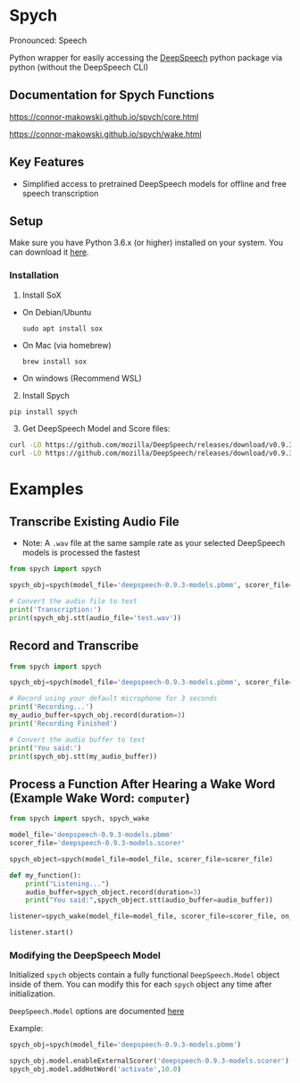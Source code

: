 Spych
==========
Pronounced: Speech

Python wrapper for easily accessing the [DeepSpeech](https://github.com/mozilla/DeepSpeech/) python package via python (without the DeepSpeech CLI)


Documentation for Spych Functions
--------
https://connor-makowski.github.io/spych/core.html

https://connor-makowski.github.io/spych/wake.html

Key Features
--------

- Simplified access to pretrained DeepSpeech models for offline and free speech transcription


Setup
----------

Make sure you have Python 3.6.x (or higher) installed on your system. You can download it [here](https://www.python.org/downloads/).

### Installation

1. Install SoX
- On Debian/Ubuntu
  ```
  sudo apt install sox
  ```
- On Mac (via homebrew)
  ```
  brew install sox
  ```
- On windows (Recommend WSL)

2. Install Spych
```
pip install spych
```

3. Get DeepSpeech Model and Score files:
```sh
curl -LO https://github.com/mozilla/DeepSpeech/releases/download/v0.9.3/deepspeech-0.9.3-models.pbmm
curl -LO https://github.com/mozilla/DeepSpeech/releases/download/v0.9.3/deepspeech-0.9.3-models.scorer
```

# Examples

## Transcribe Existing Audio File
- Note: A `.wav` file at the same sample rate as your selected DeepSpeech models is processed the fastest
```py
from spych import spych

spych_obj=spych(model_file='deepspeech-0.9.3-models.pbmm', scorer_file='deepspeech-0.9.3-models.scorer')

# Convert the audio file to text
print('Transcription:')
print(spych_obj.stt(audio_file='test.wav'))
```

## Record and Transcribe
```py
from spych import spych

spych_obj=spych(model_file='deepspeech-0.9.3-models.pbmm', scorer_file='deepspeech-0.9.3-models.scorer')

# Record using your default microphone for 3 seconds
print('Recording...')
my_audio_buffer=spych_obj.record(duration=3)
print('Recording Finished')

# Convert the audio buffer to text
print('You said:')
print(spych_obj.stt(my_audio_buffer))
```

## Process a Function After Hearing a Wake Word (Example Wake Word: `computer`)
```py
from spych import spych, spych_wake

model_file='deepspeech-0.9.3-models.pbmm'
scorer_file='deepspeech-0.9.3-models.scorer'

spych_object=spych(model_file=model_file, scorer_file=scorer_file)

def my_function():
    print("Listening...")
    audio_buffer=spych_object.record(duration=3)
    print("You said:",spych_object.stt(audio_buffer=audio_buffer))

listener=spych_wake(model_file=model_file, scorer_file=scorer_file, on_wake_fn=my_function, wake_word="computer")

listener.start()
```

### Modifying the DeepSpeech Model

Initialized `spych` objects contain a fully functional `DeepSpeech.Model` object inside of them. You can modify this for each `spych` object any time after initialization.

`DeepSpeech.Model` options are documented [here](https://deepspeech.readthedocs.io/en/latest/Python-API.html#)

Example:
```py
spych_obj=spych(model_file='deepspeech-0.9.3-models.pbmm')

spych_obj.model.enableExternalScorer('deepspeech-0.9.3-models.scorer')
spych_obj.model.addHotWord('activate',10.0)
```
